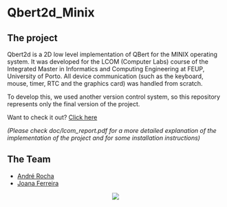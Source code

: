 # Qbert2d_Minix

## The project


Qbert2d is a 2D low level implementation of QBert for the MINIX operating system. It was developed for the LCOM (Computer Labs) course of the Integrated Master in Informatics and Computing Engineering at FEUP, University of Porto.
All device communication (such as the keyboard, mouse, timer, RTC and the graphics card) was handled from scratch. 

To develop this, we used another version control system, so this repository represents only the final version of the project.

Want to check it out? [Click here](https://youtu.be/8HIFKGhm0Ms)

*(Please check doc/lcom_report.pdf for a more detailed explanation of the implementation of the project and for some installation instructions)*

## The Team
* [André Rocha](https://github.com/andrefmrocha "andrefmrocha")
* [Joana Ferreira](https://github.com/joanaferreira0011 "joanaferreira0011")

<div style="text-align:center"><img src="https://i.imgur.com/u1eYrEC.png"></div>
